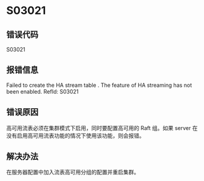 # S03021

## 错误代码

S03021

## 报错信息

Failed to create the HA stream table <xxx>. The feature of HA streaming has not
been enabled. RefId: S03021

## 错误原因

高可用流表必须在集群模式下启用，同时要配置高可用的 Raft 组。如果 server 在没有启用高可用流表功能的情况下使用该功能，则会报错。

## 解决办法

在服务器配置中加入流表高可用分组的配置并重启集群。

